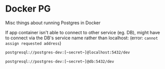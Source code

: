 # Docker PG

Misc things about running Postgres in Docker

If app container isn't able to connect to other service (eg. DB),
might have to connect via the DB's service name rather than localhost:
(error: `cannot assign requested address`)


```sh
postgresql://postgres-dev:[~secret~]@localhost:5432/dev
```

```sh
postgresql://postgres-dev:[~secret~]@db:5432/dev

```

